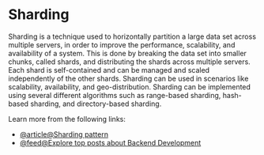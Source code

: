 # Sharding

Sharding is a technique used to horizontally partition a large data set across multiple servers, in order to improve the performance, scalability, and availability of a system. This is done by breaking the data set into smaller chunks, called shards, and distributing the shards across multiple servers. Each shard is self-contained and can be managed and scaled independently of the other shards. Sharding can be used in scenarios like scalability, availability, and geo-distribution. Sharding can be implemented using several different algorithms such as range-based sharding, hash-based sharding, and directory-based sharding.

Learn more from the following links:

- [@article@Sharding pattern](https://learn.microsoft.com/en-us/azure/architecture/patterns/sharding)
- [@feed@Explore top posts about Backend Development](https://app.daily.dev/tags/backend?ref=roadmapsh)
